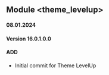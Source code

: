 ## Module <theme_levelup>
#### 08.01.2024
#### Version 16.0.1.0.0
#### ADD
- Initial commit for Theme LevelUp
